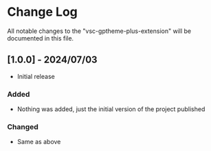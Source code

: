# Change Log

All notable changes to the "vsc-gptheme-plus-extension" will be
documented in this file.

## [1.0.0] - 2024/07/03

- Initial release

### Added

- Nothing was added, just the initial version of the project
published

### Changed

- Same as above